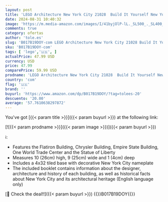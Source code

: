 ```yaml
---
layout: post
title: 'LEGO Architecture New York City 21028  Build It Yourself New York Skyline Model Kit for Adults and Kids  598 Pieces  Multicolor'
date: 2024-08-31 10:40:32
image: 'https://m.media-amazon.com/images/I/41byjOlP-lL._SL500_._SL400_.jpg'
comments: true
category: ofertas
author: 'tole.es'
slug: 'B017B19DOY-com LEGO Architecture New York City 21028 Build It Yourself...'
sku: 'B017B19DOY-com'
tags: [ 'lego','🇺🇸', ]
actualPrice: 47.99 USD
currency: USD
price: 47.99
comparePrice: 59.99 USD
prodname: 'LEGO Architecture New York City 21028  Build It Yourself New York Skyline Model Kit for Adults and Kids  598 Pieces  Multicolor'
country: 'com'
flag: '🇺🇸'
brand: ''
buyurl: 'https://www.amazon.com/dp/B017B19DOY/?tag=tolees-20'
descuento: '20.00'
average: '57.7610638297872'
---
```


You've got [{{< param title >}}]({{< param buyurl >}}) at the following link:

[![{{< param prodname >}}]({{< param image >}})]({{< param buyurl >}})

ℹ️:

- Features the Flatiron Building, Chrysler Building, Empire State Building, One World Trade Center and the Statue of Liberty
- Measures 10 (26cm) high, 9 (25cm) wide and 1 (4cm) deep
- Includes a 4x32 tiled base with decorative New York City nameplate
- The included booklet contains information about the designer, architecture and history of each building, as well as historical facts about New York City and its architectural heritage (English language only)

[🛒 Check the deal!!]({{< param buyurl >}})
{{<world>}}B017B19DOY{{</world>}}
